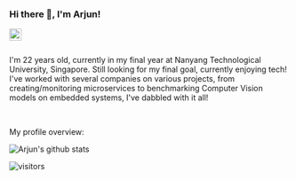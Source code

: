 ### Hi there 👋, I'm Arjun!

<a href="https://www.linkedin.com/in/arjun-singh-mann/">
  <img align="left" alt="Arjun's LinkedIn" width="22px" src="https://cdn.jsdelivr.net/npm/simple-icons@v3/icons/linkedin.svg" />
</a>

<br />
<br />


<div>
 <p>

I'm 22 years old, currently in my final year at Nanyang Technological University, Singapore. Still looking for my final goal, currently enjoying tech! I've worked with several companies on various projects, from creating/monitoring microservices to benchmarking Computer Vision models on embedded systems, I've dabbled with it all!

</h4>
</div>

<br />

<div><p>My profile overview: </p></div>

![Arjun's github stats](https://github-readme-stats.vercel.app/api?username=arjunmann73&show_icons=true)

 ![visitors](https://visitor-badge.laobi.icu/badge?page_id=arjunmann73.arjunmann73)
